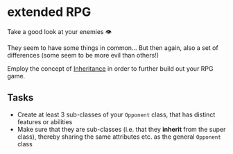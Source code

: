 # extended RPG

Take a good look at your enemies 👁

They seem to have some things in common... But then again, also a set of
differences (some seem to be more evil than others!)

Employ the concept of [Inheritance](https://codingnomads.atlassian.net/wiki/spaces/PYO/pages/415531064/Inheritance) in order to further build out your RPG game.

## Tasks
- Create at least 3 sub-classes of your `Opponent` class, that has distinct
features or abilities
- Make sure that they are sub-classes (i.e. that they **inherit** from the super class),
thereby sharing the same attributes etc. as the general `Opponent` class
